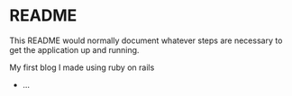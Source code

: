 # README

This README would normally document whatever steps are necessary to get the
application up and running.

My first blog I made using ruby on rails

* ...
